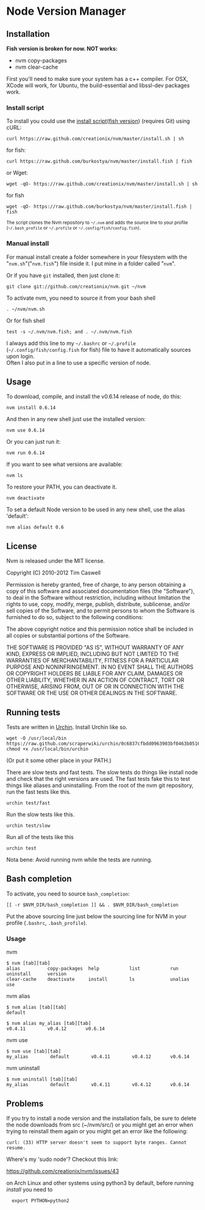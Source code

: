 # Node Version Manager

## Installation

**Fish version is broken for now. NOT works:**

* nvm copy-packages <version>
* nvm clear-cache

First you'll need to make sure your system has a c++ compiler.  For OSX, XCode will work, for Ubuntu, the build-essential and libssl-dev packages work.

### Install script

To install you could use the [install script](https://github.com/creationix/nvm/blob/master/install.sh)([fish version](https://github.com/burkostya/nvm/blob/master/install.fish)) (requires Git) using cURL:

    curl https://raw.github.com/creationix/nvm/master/install.sh | sh

for fish:

    curl https://raw.github.com/burkostya/nvm/master/install.fish | fish

or Wget:

    wget -qO- https://raw.github.com/creationix/nvm/master/install.sh | sh
    
for fish

    wget -qO- https://raw.github.com/burkostya/nvm/master/install.fish | fish

<sub>The script clones the Nvm repository to `~/.nvm` and adds the source line to your profile (`~/.bash_profile` or `~/.profile` or `~/.config/fish/config.fish`).</sub>


### Manual install

For manual install create a folder somewhere in your filesystem with the "`nvm.sh`"("`nvm.fish`") file inside it.  I put mine in a folder called "`nvm`".

Or if you have `git` installed, then just clone it:

    git clone git://github.com/creationix/nvm.git ~/nvm

To activate nvm, you need to source it from your bash shell

    . ~/nvm/nvm.sh
    
Or for fish shell
    
    test -s ~/.nvm/nvm.fish; and . ~/.nvm/nvm.fish

I always add this line to my `~/.bashrc` or `~/.profile` (`~/.config/fish/config.fish` for fish) file to have it automatically sources upon login.   
Often I also put in a line to use a specific version of node.
    
## Usage

To download, compile, and install the v0.6.14 release of node, do this:

    nvm install 0.6.14

And then in any new shell just use the installed version:

    nvm use 0.6.14
    
Or you can just run it:

    nvm run 0.6.14
    
If you want to see what versions are available:

    nvm ls
    
To restore your PATH, you can deactivate it.

    nvm deactivate
    
To set a default Node version to be used in any new shell, use the alias 'default':

    nvm alias default 0.6
    
## License

Nvm is released under the MIT license.


Copyright (C) 2010-2012 Tim Caswell

Permission is hereby granted, free of charge, to any person obtaining a copy of this software and associated documentation files (the "Software"), to deal in the Software without restriction, including without limitation the rights to use, copy, modify, merge, publish, distribute, sublicense, and/or sell copies of the Software, and to permit persons to whom the Software is furnished to do so, subject to the following conditions:

The above copyright notice and this permission notice shall be included in all copies or substantial portions of the Software.

THE SOFTWARE IS PROVIDED "AS IS", WITHOUT WARRANTY OF ANY KIND, EXPRESS OR IMPLIED, INCLUDING BUT NOT LIMITED TO THE WARRANTIES OF MERCHANTABILITY, FITNESS FOR A PARTICULAR PURPOSE AND NONINFRINGEMENT. IN NO EVENT SHALL THE AUTHORS OR COPYRIGHT HOLDERS BE LIABLE FOR ANY CLAIM, DAMAGES OR OTHER LIABILITY, WHETHER IN AN ACTION OF CONTRACT, TORT OR OTHERWISE, ARISING FROM, OUT OF OR IN CONNECTION WITH THE SOFTWARE OR THE USE OR OTHER DEALINGS IN THE SOFTWARE.

## Running tests
Tests are written in [Urchin](http://www.urchin.sh). Install Urchin like so.

    wget -O /usr/local/bin https://raw.github.com/scraperwiki/urchin/0c6837cfbdd0963903bf0463b05160c2aecc22ef/urchin
    chmod +x /usr/local/bin/urchin

(Or put it some other place in your PATH.)

There are slow tests and fast tests. The slow tests do things like install node
and check that the right versions are used. The fast tests fake this to test
things like aliases and uninstalling. From the root of the nvm git repository,
run the fast tests like this.

    urchin test/fast

Run the slow tests like this.

    urchin test/slow

Run all of the tests like this

    urchin test

Nota bene: Avoid running nvm while the tests are running.

## Bash completion

To activate, you need to source `bash_completion`:

  	[[ -r $NVM_DIR/bash_completion ]] && . $NVM_DIR/bash_completion

Put the above sourcing line just below the sourcing line for NVM in your profile (`.bashrc`, `.bash_profile`).

### Usage

nvm

	$ nvm [tab][tab]
	alias          copy-packages  help           list           run            uninstall      version        
	clear-cache    deactivate     install        ls             unalias        use

nvm alias

	$ nvm alias [tab][tab]
	default

	$ nvm alias my_alias [tab][tab]
	v0.4.11        v0.4.12       v0.6.14
	
nvm use

	$ nvm use [tab][tab]
	my_alias        default        v0.4.11        v0.4.12       v0.6.14
	
nvm uninstall

	$ nvm uninstall [tab][tab]
	my_alias        default        v0.4.11        v0.4.12       v0.6.14
	
## Problems

If you try to install a node version and the installation fails, be sure to delete the node downloads from src (~/nvm/src/) or you might get an error when trying to reinstall them again or you might get an error like the following:
    
    curl: (33) HTTP server doesn't seem to support byte ranges. Cannot resume.

Where's my 'sudo node'? Checkout this link:
    
https://github.com/creationix/nvm/issues/43

on Arch Linux and other systems using python3 by default, before running *install* you need to

      export PYTHON=python2


